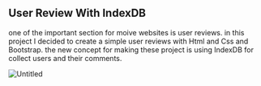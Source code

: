 ## User Review With IndexDB

 one of the important section for moive websites is user reviews. in this project I decided to create a simple user reviews with Html and Css and Bootstrap. the new concept for making these project is using IndexDB for collect users and their comments. 
 
 ![Untitled](https://github.com/user-attachments/assets/b97b3d84-a3fd-4874-b16c-29d146d368fd)
